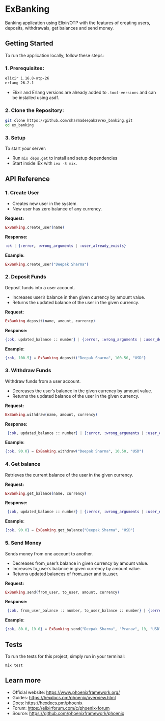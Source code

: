 # ExBanking
Banking application using Elixir/OTP with the features of creating users, deposits, withdrawals, get balances and send money.

## Getting Started

To run the application locally, follow these steps:

### 1. Prerequisites:
   ```bash
   elixir 1.16.0-otp-26
   erlang 26.2.1
   ```
* Elixir and Erlang versions are already added to `.tool-versions` and can be installed using asdf.

### 2. Clone the Repository:
   ```bash
   git clone https://github.com/sharmadeepak29/ex_banking.git
   cd ex_banking
   ```
### 3. Setup
To start your server:
-  Run `mix deps.get` to install and setup dependencies
-  Start inside IEx with `iex -S mix`.


## API Reference

### 1. Create User
- Creates new user in the system.
- New user has zero balance of any currency.

**Request:**

```elixir
ExBanking.create_user(name)
```

**Response:**

```elixir
:ok | {:error, :wrong_arguments | :user_already_exists}
```

**Example:**
```elixir
ExBanking.create_user("Deepak Sharma")
```

### 2. Deposit Funds

Deposit funds into a user account.
- Increases user’s balance in then given currency by amount value.
- Returns the updated balance of the user in the given currency.

**Request:**

```elixir
ExBanking.deposit(name, amount, currency)
```

**Response:**

```elixir
{:ok, updated_balance :: number} | {:error, :wrong_arguments | :user_does_not_exist | :too_many_requests_to_user}
```

**Example:**
```elixir
{:ok, 100.5} = ExBanking.deposit("Deepak Sharma", 100.50, "USD")
```

### 3. Withdraw Funds

Withdraw funds from a user account.
- Decreases the user’s balance in the given currency by amount value.
- Returns the updated balance of the user in the given currency.

**Request:**

```elixir
ExBanking.withdraw(name, amount, currency)
```

**Response:**

```elixir
 {:ok, updated_balance :: number} | {:error, :wrong_arguments | :user_does_not_exist | :not_enough_money | :too_many_requests_to_user}
```

**Example:**
```elixir
{:ok, 90.0} = ExBanking.withdraw("Deepak Sharma", 10.50, "USD")
```

### 4. Get balance

Retrieves the current balance of the user in the given currency.

**Request:**

```elixir
ExBanking.get_balance(name, currency)
```

**Response:**

```elixir
 {:ok, updated_balance :: number} | {:error, :wrong_arguments | :user_does_not_exist | :too_many_requests_to_user}
```

**Example:**
```elixir
{:ok, 90.0} = ExBanking.get_balance("Deepak Sharma", "USD")
```

### 5. Send Money

Sends money from one account to another.
- Decreases from_user’s balance in given currency by amount value.
- Increases to_user’s balance in given currency by amount value.
- Returns updated balances of from_user and to_user.

**Request:**

```elixir
ExBanking.send(from_user, to_user, amount, currency)
```

**Response:**

```elixir
 {:ok, from_user_balance :: number, to_user_balance :: number} | {:error, :wrong_arguments | :not_enough_money | :sender_does_not_exist | :receiver_does_not_exist | :too_many_requests_to_sender | :too_many_requests_to_receiver}
```

**Example:**
```elixir
{:ok, 80.0, 10.0} = ExBanking.send("Deepak Sharma", "Pranav", 10, "USD")
```


## Tests

To run the tests for this project, simply run in your terminal:

```shell
mix test
```

## Learn more

  * Official website: https://www.phoenixframework.org/
  * Guides: https://hexdocs.pm/phoenix/overview.html
  * Docs: https://hexdocs.pm/phoenix
  * Forum: https://elixirforum.com/c/phoenix-forum
  * Source: https://github.com/phoenixframework/phoenix
